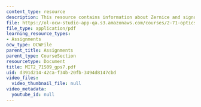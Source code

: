 ```yaml
---
content_type: resource
description: This resource contains information about Zernice and signum phase masks.
file: https://ol-ocw-studio-app-qa.s3.amazonaws.com/courses/2-71-optics-spring-2009/d391d21442caf34b20fb3494d8147cbd_MIT2_71S09_gps7.pdf
file_type: application/pdf
learning_resource_types:
- Assignments
ocw_type: OCWFile
parent_title: Assignments
parent_type: CourseSection
resourcetype: Document
title: MIT2_71S09_gps7.pdf
uid: d391d214-42ca-f34b-20fb-3494d8147cbd
video_files:
  video_thumbnail_file: null
video_metadata:
  youtube_id: null
---
```

